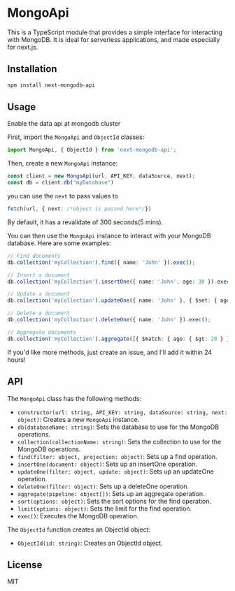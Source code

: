# MongoApi

This is a TypeScript module that provides a simple interface for interacting with MongoDB. It is ideal for serverless applications, and made especially for next.js.

## Installation

```bash
npm install next-mongodb-api
```

## Usage

Enable the data api at mongodb cluster

First, import the `MongoApi` and `ObjectId` classes:

```typescript
import MongoApi, { ObjectId } from 'next-mongodb-api';
```

Then, create a new `MongoApi` instance:


```typescript
const client = new MongoApi(url, API_KEY, dataSource, next);
const db = client.db("myDatabase")
```

you can use the `next` to pass values to 
```typescript 
fetch(url, { next: /*object is passed here*/})
```
By default, it has a revalidate of 300 seconds(5 mins).

You can then use the `MongoApi` instance to interact with your MongoDB database. Here are some examples:

```typescript
// Find documents
db.collection('myCollection').find({ name: 'John' }).exec();

// Insert a document
db.collection('myCollection').insertOne({ name: 'John', age: 30 }).exec();

// Update a document
db.collection('myCollection').updateOne({ name: 'John' }, { $set: { age: 31 } }).exec();

// Delete a document
db.collection('myCollection').deleteOne({ name: 'John' }).exec();

// Aggregate documents
db.collection('myCollection').aggregate([{ $match: { age: { $gt: 20 } } }]).exec();
```

If you'd like more methods, just create an issue, and I'll add it within 24 hours!

## API

The `MongoApi` class has the following methods:

- `constructor(url: string, API_KEY: string, dataSource: string, next: object)`: Creates a new `MongoApi` instance.
- `db(databaseName: string)`: Sets the database to use for the MongoDB operations.
- `collection(collectionName: string)`: Sets the collection to use for the MongoDB operations.
- `find(filter: object, projection: object)`: Sets up a find operation.
- `insertOne(document: object)`: Sets up an insertOne operation.
- `updateOne(filter: object, update: object)`: Sets up an updateOne operation.
- `deleteOne(filter: object)`: Sets up a deleteOne operation.
- `aggregate(pipeline: object[])`: Sets up an aggregate operation.
- `sort(options: object)`: Sets the sort options for the find operation.
- `limit(options: object)`: Sets the limit for the find operation.
- `exec()`: Executes the MongoDB operation.

The `ObjectId` function creates an ObjectId object:

- `ObjectId(id: string)`: Creates an ObjectId object.

## License

MIT